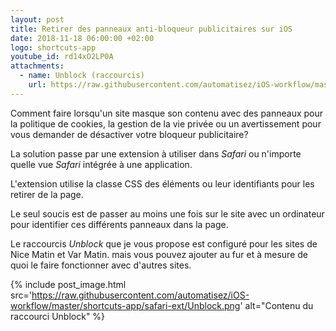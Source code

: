 ```yaml
---
layout: post
title: Retirer des panneaux anti-bloqueur publicitaires sur iOS
date: 2018-11-18 06:00:00 +02:00
logo: shortcuts-app
youtube_id: rd14xO2LP0A
attachments: 
  - name: Unblock (raccourcis)
    url: https://raw.githubusercontent.com/automatisez/iOS-workflow/master/shortcuts-app/safari-ext/Unblock.shortcut
---
```


Comment faire lorsqu'un site masque son contenu avec des panneaux 
pour la politique de cookies, la gestion de la vie privée ou un 
avertissement pour vous demander de désactiver votre bloqueur 
publicitaire?

La solution passe par une extension à utiliser dans _Safari_ ou 
n'importe quelle vue _Safari_ intégrée à une application. 

L'extension utilise la classe CSS des éléments ou leur identifiants
pour les retirer de la page. 

Le seul soucis est de passer au moins une fois sur le site avec 
un ordinateur pour identifier ces différents panneaux dans la page. 

Le raccourcis _Unblock_ que je vous propose est configuré pour les sites 
de Nice Matin et Var Matin. mais vous pouvez ajouter au fur et à mesure
de quoi le faire fonctionner avec d'autres sites. 

{% include post_image.html 
    src='https://raw.githubusercontent.com/automatisez/iOS-workflow/master/shortcuts-app/safari-ext/Unblock.png' 
    alt="Contenu du raccourci Unblock" %}
